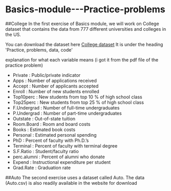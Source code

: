 # Basics-module---Practice-problems

##College
In the first exercise of Basics module, we will work on College dataset that contains the data from 777 different universities and colleges in the US.

You can download the dataset here [College dataset](https://canvas.uchicago.edu/courses/43117/pages/r-module-1-basics) 
It is under the heading 'Practice, problems, data, code'

explanation for what each variable means (i got it from the pdf file of the practice problem)
* Private : Public/private indicator
* Apps : Number of applications received
* Accept : Number of applicants accepted
* Enroll : Number of new students enrolled
* Top10perc : New students from top 10 % of high school class
* Top25perc : New students from top 25 % of high school class
* F.Undergrad : Number of full-time undergraduates
* P.Undergrad : Number of part-time undergraduates
* Outstate : Out-of-state tuition
* Room.Board : Room and board costs
* Books : Estimated book costs
* Personal : Estimated personal spending
* PhD : Percent of faculty with Ph.D.’s
* Terminal : Percent of faculty with terminal degree
* S.F.Ratio : Student/faculty ratio
* perc.alumni : Percent of alumni who donate
* Expend : Instructional expenditure per student
* Grad.Rate : Graduation rate


##Auto
The second exercise uses a dataset called Auto. The data (Auto.csv) is also readily available in the website for download

 
 

